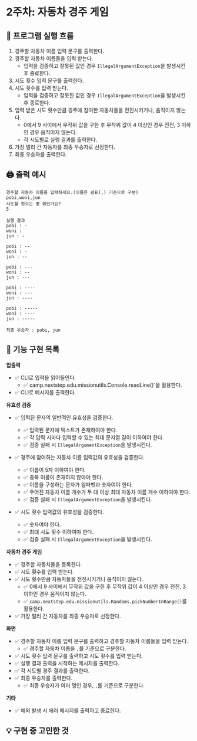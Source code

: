 
# 2주차: 자동차 경주 게임

## 🔄 프로그램 실행 흐름
1. 경주할 자동차 이름 입력 문구를 출력한다.
2. 경주할 자동차 이름들을 입력 받는다.
    - 입력을 검증하고 잘못된 값인 경우 `IllegalArgumentException`을 발생시킨 후 종료한다.
3. 시도 횟수 입력 문구를 출력한다.
4. 시도 횟수를 입력 받는다.
    - 입력을 검증하고 잘못된 값인 경우 `IllegalArgumentException`을 발생시킨 후 종료한다.
5. 입력 받은 시도 횟수만큼 경주에 참여한 자동차들을 전진시키거나, 움직이지 않는다.
    - 0에서 9 사이에서 무작위 값을 구한 후 무작위 값이 4 이상인 경우 전진, 3 이하인 경우 움직이지 않는다.
    - 각 시도별로 실행 결과를 출력한다.
6. 가장 멀리 간 자동차를 최종 우승자로 선정한다.
7. 최종 우승자를 출력한다.

## 🖨️ 출력 예시

```
경주할 자동차 이름을 입력하세요.(이름은 쉼표(,) 기준으로 구분)
pobi,woni,jun
시도할 횟수는 몇 회인가요?
5

실행 결과
pobi : -
woni : 
jun : -

pobi : --
woni : -
jun : --

pobi : ---
woni : --
jun : ---

pobi : ----
woni : ---
jun : ----

pobi : -----
woni : ----
jun : -----

최종 우승자 : pobi, jun
```


## 📝 기능 구현 목록

**입출력**

- ✅ CLI로 입력을 읽어들인다.
    - ✅ camp.nextstep.edu.missionutils.Console.readLine()`을 활용한다.
- ✅ CLI로 메시지를 출력한다.

**유효성 검증**

- ✅ 입력된 문자의 일반적인 유효성을 검증한다.
  - ✅ 입력된 문자에 텍스트가 존재하여야 한다.
  - ✅ 각 입력 시마다 입력할 수 있는 최대 문자열 길이 이하여야 한다.
  - ✅ 검증 실패 시 `IllegalArgumentException`을 발생시킨다.

- ✅ 경주에 참여하는 자동차 이름 입력값의 유효성을 검증한다.
    - ✅ 이름이 5자 이하여야 한다.
    - ✅ 중복 이름이 존재하지 않아야 한다.
    - ✅ 이름을 구성하는 문자가 알파벳과 숫자여야 한다.
  - ✅ 주어진 자동차 이름 개수가 두 대 이상 최대 자동차 이름 개수 이하여야 한다.
  - ✅ 검증 실패 시 `IllegalArgumentException`을 발생시킨다.

- ✅ 시도 횟수 입력값의 유효성을 검증한다.
    - ✅ 숫자여야 한다.
  - ✅ 최대 시도 횟수 이하여야 한다.
  - ✅ 검증 실패 시 `IllegalArgumentException`을 발생시킨다.

**자동차 경주 게임**

- ✅ 경주할 자동차들을 등록한다.
- ✅ 시도 횟수를 입력 받는다.
- ✅ 시도 횟수만큼 자동차들을 전진시키거나 움직이지 않는다.
  - ✅ 0에서 9 사이에서 무작위 값을 구한 후 무작위 값이 4 이상인 경우 전진, 3 이하인 경우 움직이지 않는다.
  - ✅ `camp.nextstep.edu.missionutils.Randoms.pickNumberInRange()`를 활용한다.
- ✅ 가장 멀리 간 자동차를 최종 우승자로 선정한다.

**화면**

- ✅ 경주할 자동차 이름 입력 문구를 출력하고 경주할 자동차 이름들을 입력 받는다.
  - ✅ 경주할 자동차 이름을 `,`를 기준으로 구분한다.
- ✅ 시도 횟수 입력 문구를 출력하고 시도 횟수를 입력 받는다.
- ✅ 실행 결과 출력을 시작하는 메시지를 출력한다.
- ✅ 각 시도별 경주 결과를 출력한다.
- ✅ 최종 우승자를 출력한다.
  - ✅ 최종 우승자가 여러 명인 경우, `,`를 기준으로 구분한다.

**기타**

- ✅ 예외 발생 시 에러 메시지를 출력하고 종료한다.

## 💡 구현 중 고민한 것
